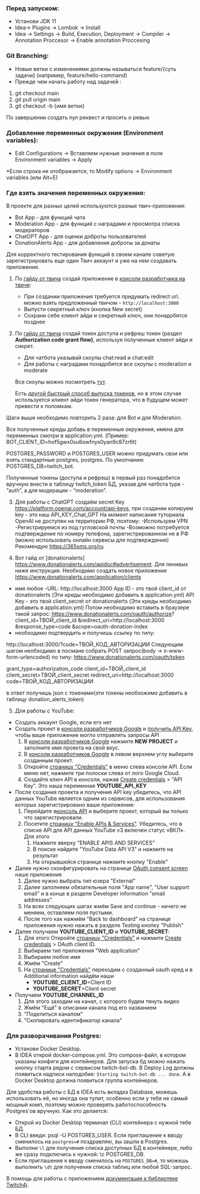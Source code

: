 ### Перед запуском:

- Установи JDK 11
- Idea-> Plugins -> Lombok -> Install
- Idea -> Settings -> Build, Execution, Deployment -> Compiler -> Annotation Proccesor -> Enable annotation Proccesing

  

### Git Branching:

- Новые ветки с изменениями должны называться feature/{суть задачи} (например, feature/hello-command)
- Прежде чем начать работу над задачей :
1. git checkout main
2. git pull origin main
3. git checkout -b {имя ветки}

По завершении создать пул реквест и просить о ревью

### Добавление переменных окружения (Environment variables):

- Edit Configurations ->  Вставляем нужные значения в поле Environment variables -> Apply

*Если строка не отображается, то Modify options -> Environment variables (или Alt+E)

### Где взять значения переменных окружения:

В проекте для разных целей используются разные твич-приложения:

- Bot App - для функций чата
- Moderation App - для функций с наградами и просмотра списка модераторов
- ChatGPT App - для оценки доброты пользователей
- DonationAlerts App - для добавления доброты за донаты


Для корректного тестирования функций в своем канале советую зарегистрировать еще один Твич аккаунт и уже на нем создавать приложения.

1. По [гайду от твича](https://dev.twitch.tv/docs/authentication/register-app/) создай приложение в [консоли разработчика на твиче](https://dev.twitch.tv/console/apps):
    - При создании приложения требуется придумать redirect url. можно взять предложенный твичом - `http://localhost:3000`
    - Выпусти секретный ключ (кнопка New secret)
    - Сохрани себе клиент айди и секретный ключ, они понадобятся позднее
2. По [гайду от твича](https://dev.twitch.tv/docs/authentication/getting-tokens-oauth/) создай токен доступа и рефреш токен (раздел **Authorization code grant flow)**, используя полученные клиент айди и сикрет.
    - Для чатбота указывай скоупы chat:read и chat:edit
    - Для работы с наградами понадобятся все скоупы с moderation и moderate
    
    Все скоупы можно посмотреть [тут](https://dev.twitch.tv/docs/authentication/scopes/).
    
    Есть [другой быстрый способ выпуска токенов](https://twitchtokengenerator.com/), но в этом случае используется клиент айди токен генератора, что в будущем может привести к поломкам. 

Шаги выше необходимо повторить 2 раза: для Bot и для Moderation.

Все полученные креды добавь в переменные окружения, имена для переменных смотри в application.yml. (Пример: BOT_CLIENT_ID=hof5gwx0su6owfnys0yan9c87zr6t)

POSTGRES_PASSWORD и POSTGRES_USER можно придумать свои или взять стандартные postgres, postgres. По умолчанию POSTGRES_DB=twitch_bot.

Полученные токены (доступа и рефреш) в первый раз понадобится вручную внести в таблицу twitch_token БД, указав для чатбота type - “auth”, а для модерации - “moderation”.

3. Для работы с ChatGPT создаём secret Key https://platform.openai.com/account/api-keys, при создании копируем key - это наш API_KEY_Chat_GPT
   На момент написания туториала OpenAI не доступен на территории РФ, поэтому:
   -Используем VPN
   -Регистрируемся из под гугловской почты
   -Возможно потребуется подтверждение по номеру телефона, зарегистрированном не в РФ
   (можно использовать онлайн сервисы для подтверждения) Рекомендую https://365sms.org/ru
    
4. Вот гайд от [donationalerts] https://www.donationalerts.com/apidoc#advertisement. Для ленивых ниже инструкция.
Необходимо создать новое приложение https://www.donationalerts.com/application/clients
- имя любое 
-URL: http://localhost:3000
App ID - это твой client_id от donationalerts (Эти креды необходимо добавить в application.yml)
API Key - это твой client_secret от donationalerts (Эти креды необходимо добавить в application.yml)
Потом необходимо вставить в браузере такой запрос:
https://www.donationalerts.com/oauth/authorize?
client_id=ТВОЙ_client_id
&redirect_uri=http://localhost:3000
&response_type=code
&scope=oauth-donation-index
- необходимо подтвердить и получишь ссылку по типу:

http://localhost:3000/?code=ТВОЙ_КОД_АВТОРИЗАЦИИ
Следующим шагом необходимо в посмане собрать POST запрос(body -> x-www-form-urlencoded) по типу:
https://www.donationalerts.com/oauth/token

grant_type=authorization_code
client_id=ТВОЙ_client_id
client_secret=ТВОЙ_client_secret
redirect_uri=http://localhost:3000
code=ТВОЙ_КОД_АВТОРИЗАЦИИ

в ответ получишь json с токенами(эти токены необхожимо добавить в таблицу donation_alerts_token)

5. Для работы с YouTube:
- Создать аккаунт Google, если его нет
- Создать проект в [консоли разработчиков Google](https://console.developers.google.com/?hl=ru) и [получить API Key](https://developers.google.com/youtube/registering_an_application?hl=ru), чтобы ваше приложение могло отправлять запросы API
   1. В [консоли разработчиков Google](https://console.developers.google.com/?hl=ru) нажмите **NEW PROJECT** и заполните имя проекта на свой вкус.
   2. В [консоли разработчиков Google](https://console.developers.google.com/?hl=ru) в левом верхнем углу выберите созданным проект.
   3. Откройте [страницу "Credentials"](https://console.cloud.google.com/apis/credentials?hl=ru) в меню слева консоли API. Если меню нет, нажмите три полоски слева от лого Google Cloud.
   4. Создайте ключ API в консоли, нажав [Create credentials](https://console.cloud.google.com/apis/credentials?hl=ru) > "API Key". Это наша переменная **YOUTUBE_API_KEY**
- После создания проекта и получения API key убедитесь, что API данных YouTube является одним из сервисов, для использования которых зарегистрировано ваше приложение:
   1. Перейдите в[консоль API](https://console.cloud.google.com/?hl=ru) и выберите проект, который вы только что зарегистрировали.
   2. Посетите [страницу "Enable APIs & Services"](https://console.cloud.google.com/apis/enabled?hl=ru). Убедитесь, что в списке API для API данных YouTube v3 включен статус «ВКЛ». Для этого
      1. Нажмите вверху "ENABLE APIS AND SERVICES"
      2. В поиске найдите "YouTube Data API V3" и нажмите на результат
      3. На открывшейся странице нажмите кнопку "Enable"
- Далее нужно сконфигурировать на странице [OAuth consent screen](https://console.cloud.google.com/apis/credentials/consent?hl=ru) наше приложения
  1. Далее нужно выбрать тип юзера "External"
  2. Далее заполняем обязательные поля "App name", "User support email" и в конце в разделе Developer information "email addresses".
  3. На всех следующих шагах жмём Save and continue - ничего не меняем, оставляем поля пустыми.
  4. После того как нажмём "Back to dashboard" на странице приложения нужно нажать в разделе Testing кнопку "Publish"
- Далее получаем **YOUTUBE_CLIENT_ID** и **YOUTUBE_SECRET**:
  1. Для этого Откройте [страницу "Credentials"](https://console.cloud.google.com/apis/credentials?hl=ru) и нажмите [Create credentials](https://console.cloud.google.com/apis/credentials?hl=ru) > OAuth client ID.
  2. Выбираем тип приложения "Web application"
  3. Выбираем любое имя
  4. Жмём "Create"
  5. На [странице "Credentials"](https://console.cloud.google.com/apis/credentials?hl=ru) переходим с созданный oauth кред и в Additional information найдём наши
     - **YOUTUBE_CLIENT_ID**=Client ID
     - **YOUTUBE_SECRET**=Client secret
- Получаем **YOUTUBE_CHANNEL_ID**
   1. Для этого заходим на канал, с которого будем тянуть видео
   2. Жмём "Ещё" в описании канала под его названием
   3. "Поделиться каналом"
   4. "Скопировать идентификатор канала"


### Для разворачивания Postgres:

- Установи Docker Desktop.
- В IDEA открой docker-compose.yml. Это compose-файл, в котором указаны конфиги для контейнеров. Для запуска бд можно нажать кнопку старта рядом с сервисом twitch-bot-db. В Deploy Log должны появиться надписи наподобие: `Starting twitch-bot-db ... done`. А в Docker Desktop должна появиться группа контейнеров.

Для удобства работы с БД в IDEA есть вкладка Database, можешь использовать её, но иногда она тупит, особенно если у тебя не самый мощный комп, поэтому можно проверять работоспособность Postgres'ов вручную. Как это делается:

- Открой из Docker Desktop терминал (CLI) контейнера с нужной тебе БД.
- В CLI введи: psql -U POSTGRES_USER. Если приглашение к вводу сменилось на `postgres=#` поздравляю, вы зашли в Postgres.
- Выполни `\l` для получения списка доступных БД в контейнере, либо же сразу подключись к нужной: \c POSTGRES_DB.
- Если приглашение к вводу сменилось на `POSTGRES_DB=#`, то можешь выполнить `\dt` для получения списка таблиц или любой SQL-запрос.



В помощь для работы с приложением [документация к библиотеке Twitch4j](https://twitch4j.github.io/).
